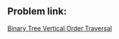 ## Problem link:
[Binary Tree Vertical Order Traversal](https://leetcode.com/problems/vertical-order-traversal-of-a-binary-tree/)
